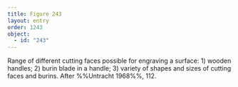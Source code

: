 ```yaml
---
title: Figure 243
layout: entry
order: 1243
object:
  - id: "243"
---
```


Range of different cutting faces possible for engraving a surface: 1) wooden handles; 2) burin blade in a handle; 3) variety of shapes and sizes of cutting faces and burins. After %%Untracht 1968%%, 112.
